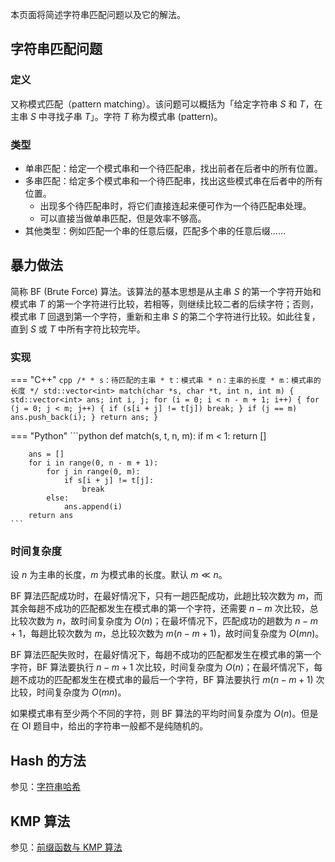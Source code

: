 本页面将简述字符串匹配问题以及它的解法。

## 字符串匹配问题

### 定义

又称模式匹配（pattern matching）。该问题可以概括为「给定字符串 $S$ 和 $T$，在主串 $S$ 中寻找子串 $T$」。字符 $T$ 称为模式串 (pattern)。

### 类型

-   单串匹配：给定一个模式串和一个待匹配串，找出前者在后者中的所有位置。
-   多串匹配：给定多个模式串和一个待匹配串，找出这些模式串在后者中的所有位置。
    -   出现多个待匹配串时，将它们直接连起来便可作为一个待匹配串处理。
    -   可以直接当做单串匹配，但是效率不够高。
-   其他类型：例如匹配一个串的任意后缀，匹配多个串的任意后缀……

## 暴力做法

简称 BF (Brute Force) 算法。该算法的基本思想是从主串 $S$ 的第一个字符开始和模式串 $T$ 的第一个字符进行比较，若相等，则继续比较二者的后续字符；否则，模式串 $T$ 回退到第一个字符，重新和主串 $S$ 的第二个字符进行比较。如此往复，直到 $S$ 或 $T$ 中所有字符比较完毕。

### 实现

=== "C++"
    ```cpp
    /*
     * s：待匹配的主串
     * t：模式串
     * n：主串的长度
     * m：模式串的长度
     */
    std::vector<int> match(char *s, char *t, int n, int m) {
      std::vector<int> ans;
      int i, j;
      for (i = 0; i < n - m + 1; i++) {
        for (j = 0; j < m; j++) {
          if (s[i + j] != t[j]) break;
        }
        if (j == m) ans.push_back(i);
      }
      return ans;
    }
    ```

=== "Python"
    ```python
    def match(s, t, n, m):
        if m < 1:
            return []
    
        ans = []
        for i in range(0, n - m + 1):
            for j in range(0, m):
                if s[i + j] != t[j]:
                    break
            else:
                ans.append(i)
        return ans
    ```

### 时间复杂度

设 $n$ 为主串的长度，$m$ 为模式串的长度。默认 $m\ll n$。

BF 算法匹配成功时，在最好情况下，只有一趟匹配成功，此趟比较次数为 $m$，而其余每趟不成功的匹配都发生在模式串的第一个字符，还需要 $n-m$ 次比较，总比较次数为 $n$，故时间复杂度为 $O(n)$；在最坏情况下，匹配成功的趟数为 $n-m+1$，每趟比较次数为 $m$，总比较次数为 $m(n-m+1)$，故时间复杂度为 $O(mn)$。

BF 算法匹配失败时，在最好情况下，每趟不成功的匹配都发生在模式串的第一个字符，BF 算法要执行 $n-m+1$ 次比较，时间复杂度为 $O(n)$；在最坏情况下，每趟不成功的匹配都发生在模式串的最后一个字符，BF 算法要执行 $m(n-m+1)$ 次比较，时间复杂度为 $O(mn)$。

如果模式串有至少两个不同的字符，则 BF 算法的平均时间复杂度为 $O(n)$。但是在 OI 题目中，给出的字符串一般都不是纯随机的。

## Hash 的方法

参见：[字符串哈希](hash2.md)

## KMP 算法

参见：[前缀函数与 KMP 算法](kmp.md)
